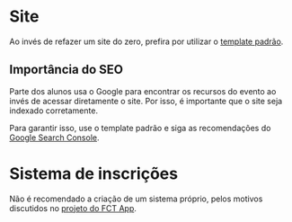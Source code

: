 # Site

Ao invés de refazer um site do zero, prefira por utilizar o [template padrão](../../Projetos/07-Homepage%20da%20SECOMPP/Introdução.md).

## Importância do SEO

Parte dos alunos usa o Google para encontrar os recursos do evento ao invés de acessar diretamente o site. Por isso, é importante que o site seja indexado corretamente.

Para garantir isso, use o template padrão e siga as recomendações do [Google Search Console](https://search.google.com/search-console).

# Sistema de inscrições

Não é recomendado a criação de um sistema próprio, pelos motivos discutidos no [projeto do FCT App](https://github.com/cacic-fct/fct-app/discussions/182#discussioncomment-10927548).
